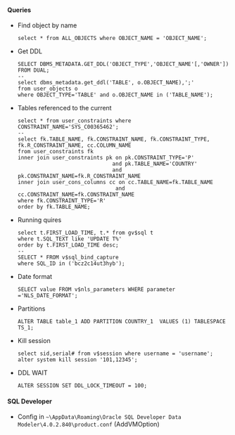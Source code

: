 
#### Queries
- Find object by name
  ```
  select * from ALL_OBJECTS where OBJECT_NAME = 'OBJECT_NAME';
  ```
- Get DDL
  ```
  SELECT DBMS_METADATA.GET_DDL('OBJECT_TYPE','OBJECT_NAME'[,'OWNER']) FROM DUAL;
  --
  select dbms_metadata.get_ddl('TABLE', o.OBJECT_NAME),';'
  from user_objects o 
  where OBJECT_TYPE='TABLE' and o.OBJECT_NAME in ('TABLE_NAME');
  ```
- Tables referenced to the current
  ```
  select * from user_constraints where CONSTRAINT_NAME='SYS_C00365462';
  --
  select fk.TABLE_NAME, fk.CONSTRAINT_NAME, fk.CONSTRAINT_TYPE, fk.R_CONSTRAINT_NAME, cc.COLUMN_NAME
  from user_constraints fk
  inner join user_constraints pk on pk.CONSTRAINT_TYPE='P' 
                                and pk.TABLE_NAME='COUNTRY' 
                                and pk.CONSTRAINT_NAME=fk.R_CONSTRAINT_NAME
  inner join user_cons_columns cc on cc.TABLE_NAME=fk.TABLE_NAME 
                                 and cc.CONSTRAINT_NAME=fk.CONSTRAINT_NAME
  where fk.CONSTRAINT_TYPE='R'
  order by fk.TABLE_NAME;
  ```
- Running quires
  ```
  select t.FIRST_LOAD_TIME, t.* from gv$sql t
  where t.SQL_TEXT like 'UPDATE T%'
  order by t.FIRST_LOAD_TIME desc;
  --
  SELECT * FROM v$sql_bind_capture
  where SQL_ID in ('bcz2c14ut3hyb');
  ```
- Date format
  ```
  SELECT value FROM v$nls_parameters WHERE parameter ='NLS_DATE_FORMAT';
  ```
- Partitions
  ```
  ALTER TABLE table_1 ADD PARTITION COUNTRY_1  VALUES (1) TABLESPACE TS_1;
  ```
- Kill session
  ```
  select sid,serial# from v$session where username = 'username';
  alter system kill session '101,12345';   
- DDL WAIT
  ```
  ALTER SESSION SET DDL_LOCK_TIMEOUT = 100;
  ```

#### SQL Developer
- Config in `~\AppData\Roaming\Oracle SQL Developer Data Modeler\4.0.2.840\product.conf` (AddVMOption)
